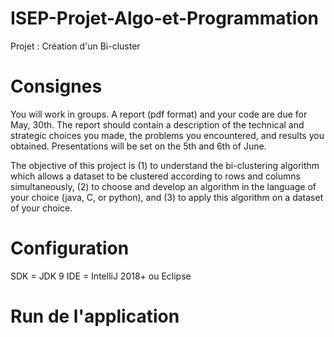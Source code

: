 # ISEP-Projet-Algo-et-Programmation
Projet : Création d'un Bi-cluster

# Consignes
You will work in groups. A report (pdf format) and your code are due for May, 30th. The report should contain a description of the technical and strategic choices you made, the problems you encountered, and results you obtained.
Presentations will be set on the 5th and 6th of June. 

The objective of this project is (1) to understand the bi-clustering algorithm which allows a dataset to be clustered according to rows and columns simultaneously, (2) to choose and develop an algorithm in the language of your choice (java, C, or python), and (3) to apply this algorithm on a dataset of your choice.

# Configuration
SDK = JDK 9
IDE = IntelliJ 2018+ ou Eclipse

# Run de l'application
